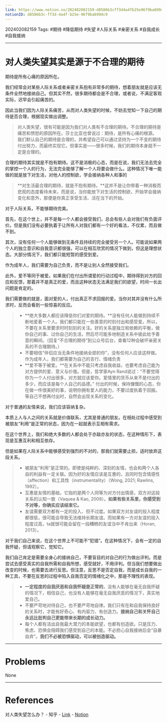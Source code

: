 ```yaml
---
link: https://www.notion.so/202402082159-d8586b3cff3d4a4fb25e96f9ba6994c9
notionID: d8586b3c-ff3d-4a4f-b25e-96f9ba6994c9
---
```

202402082159
Tags: #期待 #降低期待 #失望 #人际关系 #亲密关系 #自我成长 #自我接纳 

--- 
# 对人类失望其实是源于不合理的期待

期待是所有心痛的原因所在。

我们经常会对某些人际关系或者亲密关系抱有非常多的期待，想着朋友就是应该无条件全然地接纳自己。但其实不然，很多期待都会是不合理，或者说，不满足客观实际，迟早会引起痛苦的。

因此当我们因为人际关系痛苦，从而对人类失望的时候，不妨去觉知一下自己的期待是否合理，根据现实做出调整。

> 对人类失望，很有可能是因为我们对人类有不合理的期待。不合理的期待是痛苦和愤怒的原因所在。莎士比亚也曾说过：期待，是所有心痛的根源。
> 我们默认自己的期待是合理的，并希望自己可以通过坚持为一个不变的期待付出努力，而最终实现它。但事实是——很多时候，我们的期待本身就不一定是合理的。

合理的期待其实就是不抱有期待。这不是消极的心态，而是在说，我们无法去完全的掌控一个人的行为，无法完全能够了解一个人将要会做什么。这种情况下唯一能做的就是放下对生活，对他人的控制欲，学会接纳各种人和事的

> **对生活最合理的期待，就是不抱有期待。**这并不是让你带着一种消极而悲观的态度看待未来，而是说，当你能放下对生活的控制欲，开始学会接纳变化和意外，那便是你真正享受生活、活在当下的开始。

对于人际关系，不能够期待完美。

首先，在这个世上，并不是每一个人都会接受我们，总会有些人会对我们有负面评价。但是我们没有必要执着于让所有人对我们都有一个好的看法，不仅累，而且做不到。

其次，没有任何一个人能够做到无条件且持续的完全接受另一个人。可能说如果两个人的独立意识和自我意识都很强，可以在相互欣赏的情况下做到，但这是理想状态。大部分情况下，我们都只能短暂的感受到爱。

作为成年人，我们需要为自己负责，而不是让别人全然接受我们。

此外，爱不等同于被爱。如果我们在付出所谓爱的行动过程中，期待得到对方的回应和反馈，那着并不是真正的爱，而且这种状态无法满足我们的欲望，时间一长出问题是肯定的。

我们需要做的就是，面对爱的人，付出真正不求回报的爱。当你对其并没有什么所求时，反而会看到一些惊喜的反应。

> - **绝大多数人都应该降低你们对爱的期待。**没有任何人能做到持续不断地爱着一个人。我们都只能在一些善意的时刻付出和感受爱。所以，不要在关系里要求时时刻刻的关注。好的关系是独立和依赖的平衡，做你自己的事、过你自己的生活，然后尽可能多地制造关系中彼此给予善意的瞬间。（回复“不合理的期待”到公众号后台，查看12种会破坏亲密关系的不合理期待。）
> - 不要相信“伴侣应当无条件地接纳全部的你”，没有任何人应该这样做。作为成年人，我们都需要为自己的言行、情绪负责
> - **爱不等于被爱。**在关系中不能只考虑自我收益，也要考虑自己能为对方提供的爱、意义与价值。但是，哲学家Ayn Rand说过：“不要觉得你为一个人付出很多，对方就应该爱你。爱情里的货币从来不是付出的多少，而应该是每个人自己的品德。” 付出的时候，保持慷慨的心态，你在做一件很美好的事，说明你拥有爱人的能力，不要过度执着于回报。等自己不想再付出时，自然会出现关系的变化。

对于普通的友情来说，我们应该容纳复杂。

本质上人与人之间的关系就是价值联系，尤其是普通的朋友。在相处过程中感受到被朋友“利用”是正常的状态，因为在一起就表示互相有需求。

在这个世界上，我们和绝大多数的人都会处于亦敌亦友的状态，在这种情形下，表现是互惠互利和相互依存。

但是如果在人际关系中能够感受到强烈的不对的，那我们就需要止损，适时放弃这段关系。

> - 被朋友“利用”是正常的。即使是纯粹的、深刻的友情，也会和两个人各自的利益有一定关联。因为好的友情应该是互惠的，且同时包含情感性（affection）和工具性（instrumentality）（Wong, 2021; Rawlins, 1992）。
> - 互惠是友情的基础，它指的是两个人同等为对方付出情感，双方对这段关系的认知一致（Vaquea & Kao, 2008）。**如果有些关系里，你感受到不对等，你确实应该结束它。**
> - 友谊需要双方都有一定的投入、但不过度。如果双方对友谊的投入程度都很低，很可能会导致无法维持长期友谊。而如果有一方对友谊的投入程度过高，ta就很可能会留在一段糟糕的友谊当中不肯出来（Horan, 2013）。

对于我们自己来说，在这个世界上不可能不“犯错”。在这种情况下，会有一定的自我怀疑，但请观察它，觉知它。

我们自己肯定是需要全身心的接纳自己，不要盲目的对自己的行为做出评判。而是尝试去感受真实的自我所需和自我所想，感受就好，不用评判。但当我们想要做出改变的时候，也需要去进行反思。但注意，反思不是否定自我，而是成长自我的一种工具，不要在反思的过程中陷入自我否定的情绪化之中，那是不理性的表现。

> - **一定程度的自我厌恶和自我怀疑是正常的**，没有人能够在毫无自我怀疑的情况下，相信自己，也没有人能够在毫无自我厌恶的情况下，真实地爱自己。
> - 不要严苛地对待自己，也不要严苛地自律。我们只有在和自我保持良好的关系时，才能有好奇心、有内驱力、有创造力。**接纳自己和关怀自己永远比批判自己更能带来长期的成长动力。**
> - 每个人都有活出自我最大潜力的本能欲望，也都有创造欲。只是压力、焦虑、恐惧会阻碍我们感受到自己的本能。不必担心自我接纳后会“自暴自弃”。**我们不必被恐惧驱动，可以被创造驱动。**

---
# Problems

None

---
# References

对人类失望怎么办？ - 知乎 - [Link](https://www.zhihu.com/question/445897619/answer/2661139032) - [Notion](https://www.notion.so/3e5312462d9f414b8514ba28dc79db66?pvs=4)